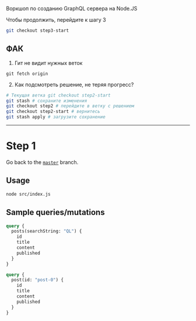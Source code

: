 Воркшоп по созданию GraphQL сервера на Node.JS

Чтобы продолжить, перейдите к шагу 3

```bash
git checkout step3-start
```

## ФАК

1.  Гит не видит нужных веток

```
git fetch origin
```

2.  Как подсмотреть решение, не теряя прогресс?

```bash
# Текущая ветка git checkout step2-start
git stash # сохраните изменения
git checkout step2 # перейдите в ветку с решением
git checkout step2-start # вернитесь
git stash apply # загрузите сохранение
```

---

# Step 1

Go back to the [`master`](https://github.com/nikolasburk/graphqlday-workshop) branch.

## Usage

```bash
node src/index.js
```

## Sample queries/mutations

```graphql
query {
  posts(searchString: "QL") {
    id
    title
    content
    published
  }
}
```

```graphql
query {
  post(id: "post-0") {
    id
    title
    content
    published
  }
}
```
